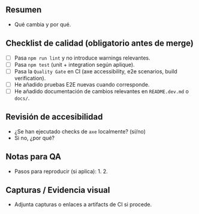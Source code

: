 <!-- Template de PR para cambios de UI/UX y accesibilidad -->

## Resumen
- Qué cambia y por qué.

## Checklist de calidad (obligatorio antes de merge)
- [ ] Pasa `npm run lint` y no introduce warnings relevantes.
- [ ] Pasa `npm test` (unit + integration según aplique).
- [ ] Pasa la `Quality Gate` en CI (axe accessibility, e2e scenarios, build verification).
- [ ] He añadido pruebas E2E nuevas cuando corresponde.
- [ ] He añadido documentación de cambios relevantes en `README.dev.md` o `docs/`.

## Revisión de accesibilidad
- ¿Se han ejecutado checks de `axe` localmente? (sí/no)
- Si no, ¿por qué?

## Notas para QA
- Pasos para reproducir (si aplica):
  1. 
  2. 

## Capturas / Evidencia visual
- Adjunta capturas o enlaces a artifacts de CI si procede.
